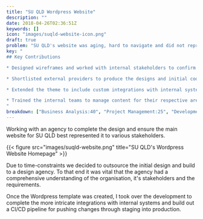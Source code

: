```yaml
---
title: "SU QLD Wordpress Website"
description: ""
date: 2018-04-26T02:36:51Z
keywords: []
icon: "images/suqld-website-icon.png"
draft: true
problem: "SU QLD's website was aging, hard to navigate and did not represent the brand adequately."
key: "
## Key Contributions

* Designed wireframes and worked with internal stakeholders to confirm functional requirements.

* Shortlisted external providers to produce the designs and initial code.

* Extended the theme to include custom integrations with internal systems.

* Trained the internal teams to manage content for their respective areas.
"
breakdown: ["Business Analysis:40", "Project Management:25", "Development:35"]
---
```


Working with an agency to complete the design and ensure the main website for SU QLD best represented it to various stakeholders.

{{< figure src="images/suqld-website.png" title="SU QLD's Wordpress Website Homepage" >}}

Due to time-constraints we decided to outsource the initial design and build to a design agency. To that end it was vital that the agency had a comprehensive understanding of the organisation, it's stakeholders and the requirements.

Once the Wordpress template was created, I took over the development to complete the more intricate integrations with internal systems and build out a CI/CD pipeline for pushing changes through staging into production.